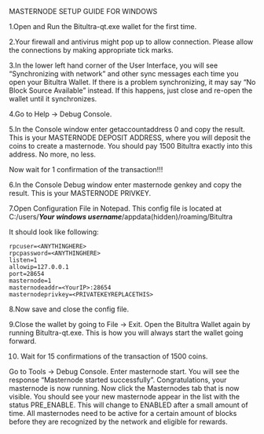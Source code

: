 MASTERNODE SETUP GUIDE FOR WINDOWS

1.Open and Run the Bitultra-qt.exe wallet for the first time.  

2.Your firewall and antivirus might pop up to allow connection. Please allow the connections by making appropriate tick marks.

3.In the lower left hand corner of the User Interface, you will see “Synchronizing with network” and other sync messages each time you open your Bitultra Wallet. If there is a problem synchronizing, it may say “No Block Source Available” instead. If this happens, just close and re-open the wallet until it synchronizes. 

4.Go to Help -> Debug Console.

5.In the Console window enter getaccountaddress 0 and copy the result. This is your MASTERNODE DEPOSIT ADDRESS, where you will deposit the coins to create a masternode. You should pay 1500 Bitultra exactly into this address. No more, no less.

Now wait for 1 confirmation of the transaction!!!

6.In the Console Debug window enter masternode genkey and copy the result. This is your MASTERNODE PRIVKEY.

7.Open Configuration File in Notepad. This config file is located at C:/users/***Your windows username***/appdata(hidden)/roaming/Bitultra 

It should look like following:

	rpcuser=<ANYTHINGHERE>
	rpcpassword=<ANYTHINGHERE>
	listen=1
	allowip=127.0.0.1
	port=28654
	masternode=1
	masternodeaddr=<YourIP>:28654
	masternodeprivkey=<PRIVATEKEYREPLACETHIS>

8.Now save and close the config file.

9.Close the wallet by going to File -> Exit.
Open the Bitultra Wallet again by running Bitultra-qt.exe. This is how you will always start the wallet going forward.

10. Wait for 15 confirmations of the transaction of 1500 coins.

Go to Tools -> Debug Console. Enter masternode start. You will see the response “Masternode started successfully”. Congratulations, your masternode is now running.
Now click the Masternodes tab that is now visible. You should see your new masternode appear in the list with the status PRE_ENABLE.
This will change to ENABLED after a small amount of time. All masternodes need to be active for a certain amount of blocks before they are recognized by the network and eligible for rewards.





